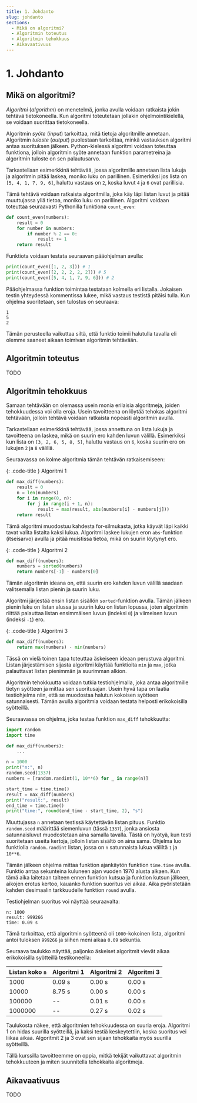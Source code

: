 ```yaml
---
title: 1. Johdanto
slug: johdanto
sections:
  - Mikä on algoritmi?
  - Algoritmin toteutus
  - Algoritmin tehokkuus
  - Aikavaativuus
---
```


# 1. Johdanto

## Mikä on algoritmi?

_Algoritmi_ (_algorithm_) on menetelmä, jonka avulla voidaan ratkaista jokin tehtävä tietokoneella.
Kun algoritmi toteutetaan jollakin ohjelmointikielellä, se voidaan suorittaa tietokoneella.

Algoritmin _syöte_ (_input_) tarkoittaa, mitä tietoja algoritmille annetaan.
Algoritmin _tuloste_ (_output_) puolestaan tarkoittaa, minkä vastauksen algoritmi antaa suorituksen jälkeen.
Python-kielessä algoritmi voidaan toteuttaa funktiona,
jolloin algoritmin syöte annetaan funktion parametreina ja
algoritmin tuloste on sen palautusarvo.

Tarkastellaan esimerkkinä tehtävää, jossa algoritmille annetaan lista lukuja ja algoritmin
pitää laskea, moniko luku on parillinen.
Esimerkiksi jos lista on `[5, 4, 1, 7, 9, 6]`, haluttu vastaus on `2`,
koska luvut `4` ja `6` ovat parillisia.

Tämä tehtävä voidaan ratkaista algoritmilla, joka käy läpi listan luvut ja pitää muuttujassa yllä tietoa,
moniko luku on parillinen. Algoritmi voidaan toteuttaa seuraavasti Pythonilla funktiona `count_even`:

```python
def count_even(numbers):
    result = 0
    for number in numbers:
        if number % 2 == 0:
            result += 1
    return result
```

Funktiota voidaan testata seuraavan pääohjelman avulla:

```python
print(count_even([1, 2, 3])) # 1
print(count_even([2, 2, 2, 2, 2])) # 5
print(count_even([5, 4, 1, 7, 9, 6])) # 2
```

Pääohjelmassa funktion toimintaa testataan kolmella eri listalla.
Jokaisen testin yhteydessä kommentissa lukee, mikä vastaus testistä pitäisi tulla.
Kun ohjelma suoritetaan, sen tulostus on seuraava:

```console
1
5
2
```

Tämän perusteella vaikuttaa siltä, että funktio toimii halutulla tavalla
eli olemme saaneet aikaan toimivan algoritmin tehtävään.

## Algoritmin toteutus

TODO

## Algoritmin tehokkuus

Samaan tehtävään on olemassa usein monia erilaisia algoritmeja,
joiden tehokkuudessa voi olla eroja.
Usein tavoitteena on löytää tehokas algoritmi tehtävään,
jolloin tehtävä voidaan ratkaista nopeasti algoritmin avulla.

Tarkastellaan esimerkkinä tehtävää, jossa annettuna on lista lukuja
ja tavoitteena on laskea, mikä on suurin ero kahden luvun välillä.
Esimerkiksi kun lista on `[3, 2, 6, 5, 8, 5]`, haluttu vastaus on `6`,
koska suurin ero on lukujen `2` ja `8` välillä.

Seuraavassa on kolme algoritmia tämän tehtävän ratkaisemiseen:

{: .code-title }
Algoritmi 1
```python
def max_diff(numbers):
    result = 0
    n = len(numbers)
    for i in range(0, n):
        for j in range(i + 1, n):
            result = max(result, abs(numbers[i] - numbers[j]))
    return result
```

Tämä algoritmi muodostuu kahdesta for-silmukasta,
jotka käyvät läpi kaikki tavat valita listalta kaksi lukua.
Algoritmi laskee lukujen eron `abs`-funktion (itseisarvo) avulla
ja pitää muistissa tietoa, mikä on suurin löytynyt ero.

{: .code-title }
Algoritmi 2
```python
def max_diff(numbers):
    numbers = sorted(numbers)
    return numbers[-1] - numbers[0]
```

Tämän algoritmin ideana on, että suurin ero kahden luvun välillä
saadaan valitsemalla listan pienin ja suurin luku.

Algoritmi järjestää ensin listan sisällön `sorted`-funktion avulla.
Tämän jälkeen pienin luku on listan alussa ja suurin luku on listan lopussa,
joten algoritmin riittää palauttaa listan ensimmäisen luvun (indeksi `0`)
ja viimeisen luvun (indeksi `-1`) ero.

{: .code-title }
Algoritmi 3
```python
def max_diff(numbers):
    return max(numbers) - min(numbers)
```

Tässä on vielä toinen tapa toteuttaa äskeiseen ideaan perustuva algoritmi.
Listan järjestämisen sijasta algoritmi käyttää funktioita `min` ja `max`,
jotka palauttavat listan pienimmän ja suurimman alkion.

Algoritmin tehokkuutta voidaan tutkia testiohjelmalla,
joka antaa algoritmille tietyn syötteen ja mittaa sen suoritusajan.
Usein hyvä tapa on laatia testiohjelma niin, että se muodostaa
halutun kokoisen syötteen satunnaisesti.
Tämän avulla algoritmia voidaan testata helposti erikokoisilla syötteillä.

Seuraavassa on ohjelma, joka testaa funktion `max_diff` tehokkuutta:

```python
import random
import time

def max_diff(numbers):
    ...

n = 1000
print("n:", n)
random.seed(1337)
numbers = [random.randint(1, 10**6) for _ in range(n)]

start_time = time.time()
result = max_diff(numbers)
print("result:", result)
end_time = time.time()
print("time:", round(end_time - start_time, 2), "s")
```

Muuttujassa `n` annetaan testissä käytettävän listan pituus.
Funktio `random.seed` määrittää siemenluvun (tässä `1337`),
jonka ansiosta satunnaisluvut muodostetaan aina samalla tavalla.
Tästä on hyötyä, kun testi suoritetaan useita kertoja,
jolloin listan sisältö on aina sama.
Ohjelma luo funktiolla `random.randint` listan,
jossa on `n` satunnaista lukua väliltä `1` ja `10**6`.

Tämän jälkeen ohjelma mittaa funktion ajankäytön funktion `time.time` avulla.
Funktio antaa sekunteina kuluneen ajan vuoden 1970 alusta alkaen.
Kun tämä aika laitetaan talteen ennen funktion kutsua ja funktion
kutsun jälkeen, aikojen erotus kertoo, kauanko funktion suoritus vei aikaa.
Aika pyöristetään kahden desimaalin tarkkuudelle funktion `round` avulla.

Testiohjelman suoritus voi näyttää seuraavalta:

```console
n: 1000
result: 999266
time: 0.09 s
```

Tämä tarkoittaa, että algoritmin syötteenä oli `1000`-kokoinen lista,
algoritmi antoi tuloksen `999266` ja siihen meni aikaa `0.09` sekuntia.

Seuraava taulukko näyttää, paljonko äskeiset algoritmit vievät
aikaa erikokoisilla syötteillä testikoneella:

| Listan koko `n` | Algoritmi 1 | Algoritmi 2 | Algoritmi 3 |
| --- | --- | --- | --- |
| 1000 | 0.09 s | 0.00 s | 0.00 s |
| 10000 | 8.75 s | 0.00 s | 0.00 s |
| 100000 | -- | 0.01 s | 0.00 s |
| 1000000 | -- | 0.27 s | 0.02 s |

Taulukosta näkee, että algoritmien tehokkuudessa on suuria eroja.
Algoritmi 1 on hidas suurilla syötteillä, ja kaksi testiä keskeytettiin,
koska suoritus vei liikaa aikaa.
Algoritmit 2 ja 3 ovat sen sijaan tehokkaita myös suurilla syötteillä.

Tällä kurssilla tavoitteemme on oppia, mitkä tekijät vaikuttavat
algoritmin tehokkuuteen ja miten suunnitella tehokkaita algoritmeja.

## Aikavaativuus

TODO
